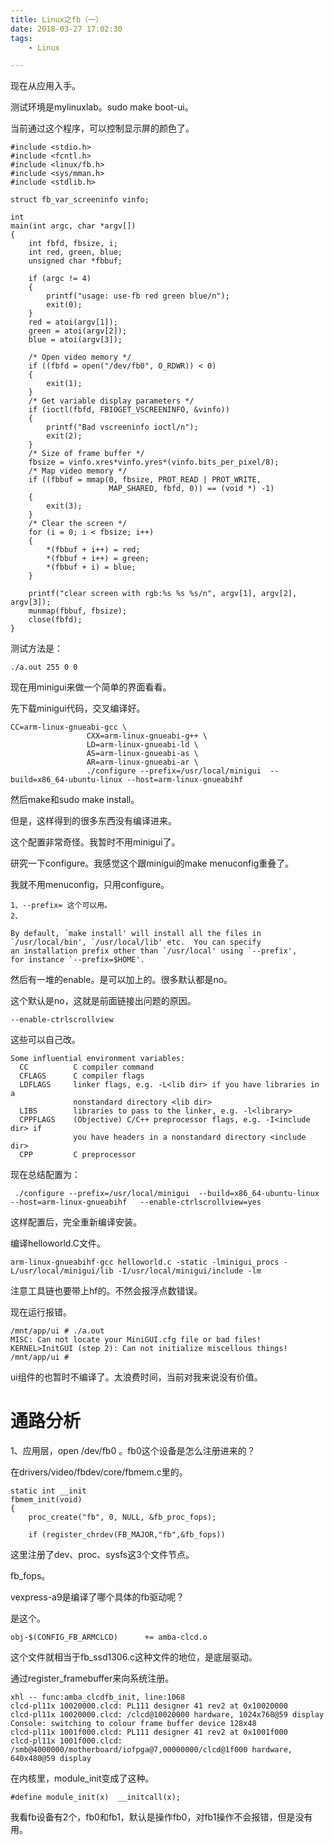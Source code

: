```yaml
---
title: Linux之fb（一）
date: 2018-03-27 17:02:30
tags:
	- Linux

---
```




现在从应用入手。

测试环境是mylinuxlab。sudo make boot-ui。

当前通过这个程序，可以控制显示屏的颜色了。

```
#include <stdio.h>
#include <fcntl.h>
#include <linux/fb.h>
#include <sys/mman.h>
#include <stdlib.h>

struct fb_var_screeninfo vinfo;

int
main(int argc, char *argv[])
{
	int fbfd, fbsize, i;
	int red, green, blue;
	unsigned char *fbbuf;

	if (argc != 4)
	{
		printf("usage: use-fb red green blue/n");
		exit(0);
	}
	red = atoi(argv[1]);
	green = atoi(argv[2]);
	blue = atoi(argv[3]);

	/* Open video memory */
	if ((fbfd = open("/dev/fb0", O_RDWR)) < 0)
	{
		exit(1);
	}
	/* Get variable display parameters */
	if (ioctl(fbfd, FBIOGET_VSCREENINFO, &vinfo))
	{
		printf("Bad vscreeninfo ioctl/n");
		exit(2);
	}
	/* Size of frame buffer */
	fbsize = vinfo.xres*vinfo.yres*(vinfo.bits_per_pixel/8);
	/* Map video memory */
	if ((fbbuf = mmap(0, fbsize, PROT_READ | PROT_WRITE,
	                  MAP_SHARED, fbfd, 0)) == (void *) -1)
	{
		exit(3);
	}
	/* Clear the screen */
	for (i = 0; i < fbsize; i++)
	{
		*(fbbuf + i++) = red;
		*(fbbuf + i++) = green;
		*(fbbuf + i) = blue;
	}

	printf("clear screen with rgb:%s %s %s/n", argv[1], argv[2], argv[3]);
	munmap(fbbuf, fbsize);
	close(fbfd);
}
```

测试方法是：

```
./a.out 255 0 0
```

现在用minigui来做一个简单的界面看看。

先下载minigui代码，交叉编译好。

```
CC=arm-linux-gnueabi-gcc \
                 CXX=arm-linux-gnueabi-g++ \
                 LD=arm-linux-gnueabi-ld \
                 AS=arm-linux-gnueabi-as \
                 AR=arm-linux-gnueabi-ar \
                 ./configure --prefix=/usr/local/minigui  --build=x86_64-ubuntu-linux --host=arm-linux-gnueabihf 
```

然后make和sudo make install。

但是，这样得到的很多东西没有编译进来。



这个配置非常奇怪。我暂时不用minigui了。



研究一下configure。我感觉这个跟minigui的make menuconfig重叠了。

我就不用menuconfig，只用configure。

```
1、--prefix= 这个可以用。
2、
```



```
By default, `make install' will install all the files in
`/usr/local/bin', `/usr/local/lib' etc.  You can specify
an installation prefix other than `/usr/local' using `--prefix',
for instance `--prefix=$HOME'.
```

然后有一堆的enable。是可以加上的。很多默认都是no。

这个默认是no，这就是前面链接出问题的原因。

```
--enable-ctrlscrollview 
```



这些可以自己改。

```
Some influential environment variables:
  CC          C compiler command
  CFLAGS      C compiler flags
  LDFLAGS     linker flags, e.g. -L<lib dir> if you have libraries in a
              nonstandard directory <lib dir>
  LIBS        libraries to pass to the linker, e.g. -l<library>
  CPPFLAGS    (Objective) C/C++ preprocessor flags, e.g. -I<include dir> if
              you have headers in a nonstandard directory <include dir>
  CPP         C preprocessor
```



现在总结配置为：

```
 ./configure --prefix=/usr/local/minigui  --build=x86_64-ubuntu-linux --host=arm-linux-gnueabihf   --enable-ctrlscrollview=yes
```

这样配置后，完全重新编译安装。

编译helloworld.C文件。

```
arm-linux-gnueabihf-gcc helloworld.c -static -lminigui_procs -L/usr/local/minigui/lib -I/usr/local/minigui/include -lm
```

注意工具链也要带上hf的。不然会报浮点数错误。

现在运行报错。

```
/mnt/app/ui # ./a.out 
MISC: Can not locate your MiniGUI.cfg file or bad files!
KERNEL>InitGUI (step 2): Can not initialize miscellous things!
/mnt/app/ui # 

```



ui组件的也暂时不编译了。太浪费时间，当前对我来说没有价值。

# 通路分析

1、应用层，open /dev/fb0 。fb0这个设备是怎么注册进来的？

在drivers/video/fbdev/core/fbmem.c里的。

```
static int __init
fbmem_init(void)
{
	proc_create("fb", 0, NULL, &fb_proc_fops);

	if (register_chrdev(FB_MAJOR,"fb",&fb_fops))
```

这里注册了dev、proc、sysfs这3个文件节点。

fb_fops。

vexpress-a9是编译了哪个具体的fb驱动呢？

是这个。

```
obj-$(CONFIG_FB_ARMCLCD)	  += amba-clcd.o
```

这个文件就相当于fb_ssd1306.c这种文件的地位，是底层驱动。

通过register_framebuffer来向系统注册。

```
xhl -- func:amba_clcdfb_init, line:1068 
clcd-pl11x 10020000.clcd: PL111 designer 41 rev2 at 0x10020000
clcd-pl11x 10020000.clcd: /clcd@10020000 hardware, 1024x768@59 display
Console: switching to colour frame buffer device 128x48
clcd-pl11x 1001f000.clcd: PL111 designer 41 rev2 at 0x1001f000
clcd-pl11x 1001f000.clcd: /smb@4000000/motherboard/iofpga@7,00000000/clcd@1f000 hardware, 640x480@59 display
```

在内核里，module_init变成了这种。

```
#define module_init(x)	__initcall(x);
```



我看fb设备有2个，fb0和fb1，默认是操作fb0，对fb1操作不会报错，但是没有用。

